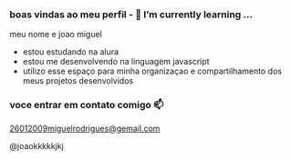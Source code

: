 ### boas vindas ao meu perfil - 🌱 I’m currently learning ...

meu nome e joao miguel

- estou estudando na alura
- estou me desenvolvendo na linguagem javascript
- utilizo esse espaço para minha organizaçao e compartilhamento dos meus projetos desenvolvidos

### voce entrar em contato comigo 📫

26012009miguelrodrigues@gemail.com

@joaokkkkkjkj
